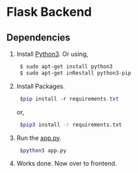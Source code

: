 # Flask Backend

## Dependencies

1. Install [Python3](https://www.python.org/downloads/). Or using,

   ```bash
    $ sudo apt-get install python3
    $ sudo apt-get inRestall python3-pip
   ```

2. Install Packages.

   ```powershell
    $pip install -r requirements.txt
   ```

   or,

   ```bash
    $pip3 install -r requirements.txt
   ```

3. Run the [app.py](app.py).
   
   ```bash
    $python3 app.py
   ```

4. Works done. Now over to frontend.
